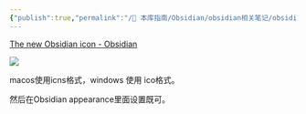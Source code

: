 ```yaml
---
{"publish":true,"permalink":"/🧰 本库指南/Obsidian/obsidian相关笔记/obsidian icon替换.md","created":"2025-04-04T01:06:54.445+08:00","modified":"2025-07-07T17:02:17.633+08:00","published":"2025-07-07T17:02:17.633+08:00","cssclasses":""}
---
```



[The new Obsidian icon - Obsidian](https://obsidian.md/blog/new-obsidian-icon/)

![](https://pub-pic.oldwinter.top/2025/03/95b2e664dcde8418f4ae1e78765ece27.png)

macos使用icns格式，windows 使用 ico格式。

然后在Obsidian appearance里面设置既可。